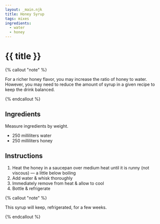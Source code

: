 ```yaml
---
layout: _main.njk
title: Honey Syrup
tags: mixes
ingredients:
  - water
  - honey
---
```


<!-- markdownlint-disable MD025 -->
# {{ title }}
<!-- markdownlint-disable MD025 -->

<!-- markdownlint-disable MD012 -->
{% callout "note" %}

  For a richer honey flavor, you may increase the ratio of honey to water. However, you may need to reduce the amount of syrup in a given recipe to keep the drink balanced.

{% endcallout %}
<!-- markdownlint-enable MD012 -->

## Ingredients

Measure ingredients by weight.

* 250 milliliters water
* 250 milliliters  honey

## Instructions

1. Heat the honey in a saucepan over medium heat until it is runny (not viscous) — a little below boiling
2. Add water &  whisk thoroughly
3. Immediately remove from heat & allow to cool
4. Bottle & refrigerate

<!-- markdownlint-disable MD012 -->
{% callout "note" %}
<!-- markdownlint-enable MD012 -->

  This syrup will keep, refrigerated, for a few weeks.

{% endcallout %}
